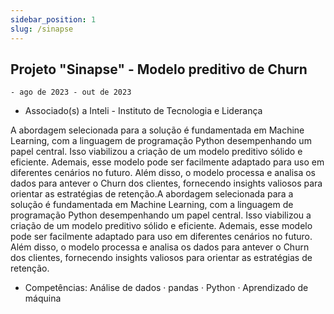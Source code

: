 ```yaml
---
sidebar_position: 1
slug: /sinapse
---
```



## Projeto "Sinapse" - Modelo preditivo de Churn
    - ago de 2023 - out de 2023

- Associado(s) a Inteli - Instituto de Tecnologia e Liderança

A abordagem selecionada para a solução é fundamentada em Machine Learning, com a linguagem de programação Python desempenhando um papel central. Isso viabilizou a criação de um modelo preditivo sólido e eficiente. Ademais, esse modelo pode ser facilmente adaptado para uso em diferentes cenários no futuro. Além disso, o modelo processa e analisa os dados para antever o Churn dos clientes, fornecendo insights valiosos para orientar as estratégias de retenção.A abordagem selecionada para a solução é fundamentada em Machine Learning, com a linguagem de programação Python desempenhando um papel central. Isso viabilizou a criação de um modelo preditivo sólido e eficiente. Ademais, esse modelo pode ser facilmente adaptado para uso em diferentes cenários no futuro. Além disso, o modelo processa e analisa os dados para antever o Churn dos clientes, fornecendo insights valiosos para orientar as estratégias de retenção.

- Competências: Análise de dados · pandas · Python · Aprendizado de máquina




